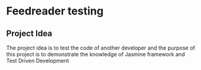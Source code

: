 # Feedreader testing

## Project Idea

The project idea is to test the code of another developer and the purpose of this project is to demonstrate the knowledge of Jasmine framework and Test Driven Development
